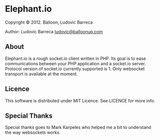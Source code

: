 # Elephant.io

Copyright © 2012. Balloon, Ludovic Barreca

Author: Ludovic Barreca <ludovic@balloonup.com>

## About

Elephant.io is a rough socket.io client written in PHP. Its goal is to ease communications between your PHP application and a socket.io server.
Protocol version of socket.io currently supported is 1.
Only websocket transport is available at the moment.

## Licence

This software is distributed under MIT Licence. See LICENCE for more info.

## Special Thanks

Special thanks goes to Mark Karpeles who helped me a bit to understand the way websockets works.
